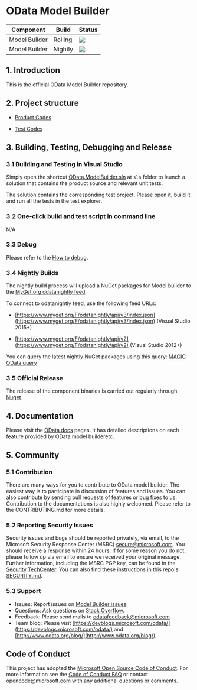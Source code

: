 OData Model Builder
 ============= 
 Component | Build  | Status 
--------|--------- |---------
Model Builder|Rolling | <img src="https://identitydivision.visualstudio.com/OData/_apis/build/status/OData.ModelBuilder/OData.ModelBuilder-Rolling?branchName=main"/>
Model Builder|Nightly | <img src="https://identitydivision.visualstudio.com/OData/_apis/build/status/OData.ModelBuilder/OData.ModelBuilder-Nightly?branchName=main"/>

## 1. Introduction
This is the official OData Model Builder repository.

## 2. Project structure

* [Product Codes](https://github.com/OData/ModelBuilder/tree/main/src/Microsoft.OData.ModelBuilder)

* [Test Codes](https://github.com/OData/ModelBuilder/tree/main/test/Microsoft.OData.ModelBuilder.Tests)

## 3. Building, Testing, Debugging and Release

### 3.1 Building and Testing in Visual Studio

Simply open the shortcut [OData.ModelBuilder.sln](https://github.com/OData/ModelBuilder/blob/main/sln/) at `sln` folder to launch a solution that contains the product source and relevant unit tests.

The solution contains the corresponding test project. Please open it, build it and run all the tests in the test explorer.

### 3.2 One-click build and test script in command line

N/A

### 3.3 Debug

Please refer to the [How to debug](http://odata.github.io/WebApi/10-01-debug-webapi-source).

### 3.4 Nightly Builds

The nightly build process will upload a NuGet packages for Model builder to the [MyGet.org odatanightly feed](https://www.myget.org/F/odatanightly/api/v3/index.json).

To connect to odatanightly feed, use the following feed URLs: 

- [https://www.myget.org/F/odatanightly/api/v3/index.json](https://www.myget.org/F/odatanightly/api/v3/index.json) (Visual Studio 2015+)

- [https://www.myget.org/F/odatanightly/api/v2](https://www.myget.org/F/odatanightly/api/v2) (Visual Studio 2012+)

You can query the latest nightly NuGet packages using this query: [MAGIC OData query](https://www.myget.org/F/odatanightly/Packages?$select=Id,Version&$orderby=Version%20desc&$top=4&$format=application/json)

### 3.5 Official Release

The release of the component binaries is carried out regularly through [Nuget](http://www.nuget.org/).

## 4. Documentation

Please visit the [OData docs](https://docs.microsoft.com/en-us/odata/) pages. It has detailed descriptions on each feature provided by OData model builderetc.

## 5. Community

### 5.1 Contribution

There are many ways for you to contribute to OData model builder. The easiest way is to participate in discussion of features and issues. You can also contribute by sending pull requests of features or bug fixes to us. Contribution to the documentations is also highly welcomed. Please refer to the CONTRIBUTING.md for more details.

### 5.2 Reporting Security Issues

Security issues and bugs should be reported privately, via email, to the Microsoft Security Response Center (MSRC) <secure@microsoft.com>. You should receive a response within 24 hours. If for some reason you do not, please follow up via email to ensure we received your original message. Further information, including the MSRC PGP key, can be found in the [Security TechCenter](https://www.microsoft.com/msrc/faqs-report-an-issue). You can also find these instructions in this repo's [SECURITY.md](./SECURITY.md).

### 5.3 Support

- Issues: Report issues on [Model Builder issues](https://github.com/OData/ModelBuilder/issues).
- Questions: Ask questions on [Stack Overflow](http://stackoverflow.com/questions/ask?tags=odata).
- Feedback: Please send mails to [odatafeedback@microsoft.com](mailto:odatafeedback@microsoft.com).
- Team blog: Please visit [https://devblogs.microsoft.com/odata/](https://devblogs.microsoft.com/odata/) and [http://www.odata.org/blog/](http://www.odata.org/blog/).

## Code of Conduct

This project has adopted the [Microsoft Open Source Code of Conduct](https://opensource.microsoft.com/codeofconduct/). For more information see the [Code of Conduct FAQ](https://opensource.microsoft.com/codeofconduct/faq/) or contact [opencode@microsoft.com](mailto:opencode@microsoft.com) with any additional questions or comments.
